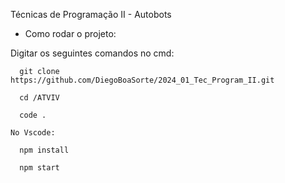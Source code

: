 Técnicas de Programação II - Autobots

- Como rodar o projeto:

Digitar os seguintes comandos no cmd:
```
  git clone https://github.com/DiegoBoaSorte/2024_01_Tec_Program_II.git

  cd /ATVIV

  code .

No Vscode:

  npm install
  
  npm start
```
